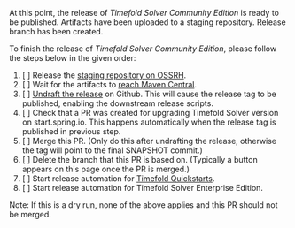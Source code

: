 At this point, the release of _Timefold Solver Community Edition_ is ready to be published.
Artifacts have been uploaded to a staging repository.
Release branch has been created.

To finish the release of _Timefold Solver Community Edition_, 
please follow the steps below in the given order:

1. [ ] Release the [staging repository on OSSRH](https://s01.oss.sonatype.org/#stagingRepositories).
2. [ ] Wait for the artifacts to [reach Maven Central](https://central.sonatype.com/search?q=ai.timefold.solver&smo=true).
3. [ ] [Undraft the release](https://github.com/TimefoldAI/timefold-solver/releases) on Github. This will cause the release tag to be published, enabling the downstream release scripts.
4. [ ] Check that a PR was created for upgrading Timefold Solver version on start.spring.io. This happens automatically when the release tag is published in previous step.
5. [ ] Merge this PR. (Only do this after undrafting the release, otherwise the tag will point to the final SNAPSHOT commit.)
6. [ ] Delete the branch that this PR is based on. (Typically a button appears on this page once the PR is merged.)
7. [ ] Start release automation for [Timefold Quickstarts](https://github.com/TimefoldAI/timefold-quickstarts).
8. [ ] Start release automation for Timefold Solver Enterprise Edition.

Note: If this is a dry run, 
none of the above applies and this PR should not be merged.